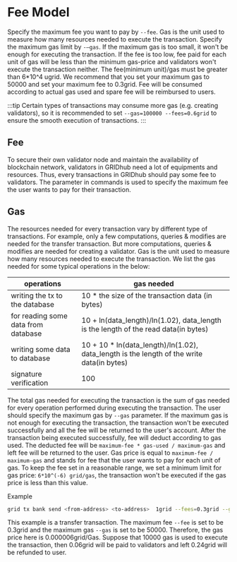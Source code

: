 # Fee Model

Specify the maximum fee you want to pay by `--fee`. Gas is the unit used to measure how many resources needed to execute the transaction. Specify the maximum gas limit by `-—gas`. If the maximum gas is too small, it won't be enough for executing the transaction. If the fee is too low, fee paid for each unit of gas will be less than the minimum gas-price and validators won't execute the transaction neither. The fee(minimum unit)/gas must be greater than 6*10^4 ugrid. We recommend that you set your maximum gas to 50000 and set your maximum fee to 0.3grid. Fee will be consumed according to actual gas used and spare fee will be reimbursed to users.

:::tip
Certain types of transactions may consume more gas (e.g. creating validators), so it is recommended to set `--gas=100000 --fees=0.6grid` to ensure the smooth execution of transactions.
:::

## Fee

To secure their own validator node and maintain the availability of blockchain network, validators in GRIDhub need a lot of equipments and resources. Thus, every transactions in GRIDhub should pay some fee to validators. The parameter in commands is used to specify the maximum fee the user wants to pay for their transaction.

## Gas

The resources needed for every transaction vary by different type of transactions. For example, only a few computations, queries & modifies are needed for the transfer transaction. But more computations, queries & modifies are needed for creating a validator. Gas is the unit used to measure how many resources needed to execute the transaction. We list the gas needed for some typical operations in the below:

| operations                          | gas needed                                                                                |
| ----------------------------------- | ----------------------------------------------------------------------------------------- |
| writing the tx to the database      | 10 * the size of the transaction data (in bytes)                                          |
| for reading some data from database | 10 + ln(data_length)/ln(1.02), data_length is the length of the read data(in bytes)       |
| writing some data to database       | 10 + 10 * ln(data_length)/ln(1.02), data_length is the length of the write data(in bytes) |
| signature verification              | 100                                                                                       |

The total gas needed for executing the transaction is the sum of gas needed for every operation performed during executing the transaction. The user should specify the maximum gas by `--gas` parameter. If the maximum gas is not enough for executing the transaction, the transaction won't be executed successfully and all the fee will be returned to the user's account. After the transaction being executed successfully, fee will deduct according to gas used. The deducted fee will be `maximum-fee * gas-used / maximum-gas` and left fee will be returned to the user. Gas price is equal to `maximum-fee / maximum-gas` and stands for fee that the user wants to pay for each unit of gas. To keep the fee set in a reasonable range, we set a minimum limit for gas price: `6*10^(-6) grid/gas`, the transaction won't be executed if the gas price is less than this value.

Example

```bash
grid tx bank send <from-address> <to-address>  1grid --fees=0.3grid --gas=50000 --chain-id=GridIron --from=<key-name>
```

This example is a transfer transaction. The maximum fee `--fee` is set to be 0.3grid and the maximum gas `--gas` is set to be 50000. Therefore, the gas price here is 0.000006grid/Gas. Suppose that 10000 gas is used to execute the transaction, then 0.06grid will be paid to validators and left 0.24grid will be refunded to user.
